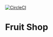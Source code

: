 [![CircleCI](https://circleci.com/gh/BarbosaThaKid727/fruit-shop.svg?style=shield&circle-token=3317dd02880283504ad1242c7310a134cd7f63be)](https://circleci.com/gh/BarbosaThaKid727/fruit-shop)

# Fruit Shop

